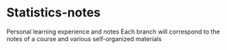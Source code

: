 # Statistics-notes
Personal learning experience and notes
Each branch will correspond to the notes of a course and various self-organized materials
